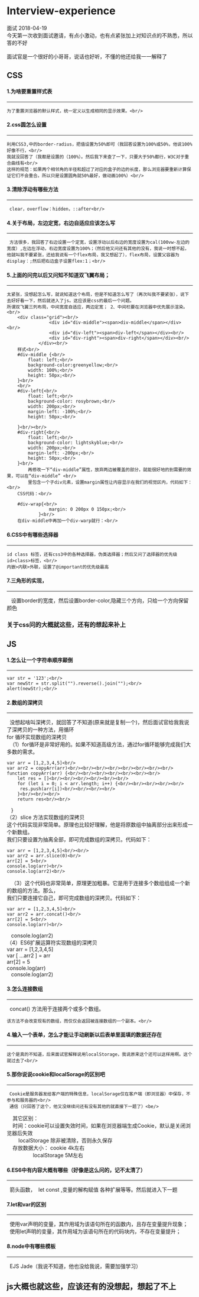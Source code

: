 # Interview-experience
面试
2018-04-19<br/>
    今天第一次收到面试邀请，有点小激动，也有点紧张加上对知识点的不熟悉，所以答的不好<br/><br/>
    面试官是一个很好的小哥哥，说话也好听，不懂的他还给我一一解释了<br/>
## CSS<br/>
#### 1.为啥要重置样式表<br/>
--------
    为了重置浏览器的默认样式，统一定义以生成相同的显示效果。<br/>
#### 2.css圆怎么设置<br/>
--------
    利用CSS3,中的border-radius，把值设置为50%即可（我回答设置为100%或50%，他说100%好像不行，<br/>
    我就没回答了（我都是设置的（100%）。然后我下来查了一下，只要大于50%都行，W3C对于重合曲线有<br/>
    这样的规范：如果两个相邻角的半径和超过了对应的盒子的边的长度，那么浏览器要重新计算保证它们不会重合。所以只是设置圆角就50%最好，做动画100%）<br/>
#### 3.清除浮动有哪些方法<br/>
--------
     clear，overflow：hidden，::after<br/>
#### 4.关于布局，左边定宽，右边自适应应该怎么写<br/>
--------
     方法很多，我回答了右边设置一个定宽，设置浮动以后右边的宽度设置为cal(100vw-左边的宽度）,左边左浮动，右边宽度设置为100%；（然后他又问还有其他的没有，我说一时想不起，他就叫我不要紧张，还给我说有一个flex布局，我又想起了），flex布局，设置父容器为display：;然后把右边盒子设置flex:1；<br/>
#### 5.上面的问完以后又问知不知道双飞翼布局；<br/>
--------
    太紧张，没想起怎么写，就说知道这个布局，但是不知道怎么写了（再次叫我不要紧张），说下去好好看一下，然后就进入了js。这应该是css的最后一个问题。
    所谓双飞翼三列布局，中间宽度自适应，两边定宽； 2、中间栏要在浏览器中优先展示渲染。<br/>
        <div class="grid"><br/>
                    <div id="div-middle"><span>div-middle</span></div><br/>
                    <div id="div-left"><span>div-left</span></div><br/>
                    <div id="div-right"><span>div-right</span></div><br/>
                </div><br/>
        样式<br/>
        #div-middle {<br/>
            float: left;<br/>
            background-color:greenyellow;<br/>
            width: 100%;<br/>
            height: 50px;<br/>
        }<br/>
        <br/>
        #div-left{<br/>
            float: left;<br/>
            background-color: rosybrown;<br/>
            width: 200px;<br/>
            margin-left: -100%;<br/>
            height: 50px;<br/>

        }<br/><br/>
        #div-right{<br/>
            float: left;<br/>
            background-color: lightskyblue;<br/>
            width: 200px;<br/>
            margin-left: -200px;<br/>
            height: 50px;<br/>
        }<br/>
            再修改一下“div-middle”属性，放弃两边被覆盖的部分，就能很好地的到需要的效果，可以在“div-middle” <br/>
            里包含一个子div元素，设置margin属性让内容显示在我们的视觉区内，代码如下： <br/>
        CSS代码：<br/>

        #div-wrap{<br/>
                    margin: 0 200px 0 150px;<br/>
                }<br/>
        在div-middle中再加一个div-warp就行：<br/>
#### 6.CSS中有哪些选择器
----
    id class 标签，还有css3中的各种选择器，伪类选择器；然后又问了选择器的优先级id>class>标签，<br/>
    内嵌>内联>外联，设置了@important的优先级最高
#### 7.三角形的实现，
---
    设置border的宽度，然后设置border-color,隐藏三个方向，只给一个方向保留颜色
 
### 关于css问的大概就这些，还有的想起来补上


## JS<br/>
#### 1.怎么让一个字符串顺序颠倒<br/>
---
    var str = '123';<br/>
    var newStr = str.split("").reverse().join("");<br/>
    alert(newStr);<br/>
#### 2.数组的深拷贝<br/>
---
    没想起啥叫深拷贝，就回答了不知道(原来就是复制一个)，然后面试官给我我说了深拷贝的一种方法，用循环<br/>
    for 循环实现数组的深拷贝<br/>
    （1）for循环是非常好用的。如果不知道高级方法，通过for循环能够完成我们大多数的需求。<br/>

    var arr = [1,2,3,4,5]<br/>
    var arr2 = copyArr(arr)<br/><br/><br/><br/><br/><br/><br/><br/>
    function copyArr(arr) {<br/><br/><br/><br/><br/><br/><br/>
        let res = []<br/><br/><br/><br/><br/><br/>
        for (let i = 0; i < arr.length; i++) {<br/><br/><br/><br/><br/>
         res.push(arr[i])<br/><br/><br/><br/>
        }<br/><br/><br/>
        return res<br/><br/>
    }<br/>
    （2）slice 方法实现数组的深拷贝<br/>
    这个代码实现非常简单。原理也比较好理解，他是将原数组中抽离部分出来形成一个新数组。<br/>
    我们只要设置为抽离全部，即可完成数组的深拷贝。代码如下：<br/>

    var arr = [1,2,3,4,5]<br/><br/>
    var arr2 = arr.slice(0)<br/>
    arr[2] = 5<br/>
    console.log(arr)<br/>
    console.log(arr2)<br/>
    （3）这个代码也非常简单，原理更加粗暴。它是用于连接多个数组组成一个新的数组的方法。那么，<br/>
    我们只要连接它自己，即可完成数组的深拷贝。代码如下：<br/>

    var arr = [1,2,3,4,5]<br/>
    var arr2 = arr.concat()<br/>
    arr[2] = 5<br/>
    console.log(arr)<br/>
    console.log(arr2)<br/>
    （4）ES6扩展运算符实现数组的深拷贝<br/>
    var arr = [1,2,3,4,5]<br/>
    var [ ...arr2 ] = arr<br/>
    arr[2] = 5<br/>
    console.log(arr)<br/>
    console.log(arr2)<br/>
#### 3.怎么连接数组
----
    concat() 方法用于连接两个或多个数组。<br/>

    该方法不会改变现有的数组，而仅仅会返回被连接数组的一个副本。<br/>
#### 4.输入一个表单，怎么才能让手动刷新以后表单里面填的数据还存在
----
    这个是真的不知道，后来面试官解释说用localStorage，我说原来这个还可以这样用啊。这个就过去了<br/>
#### 5.那你说说cookie和localSorage的区别吧
----
     Cookie是服务器发给客户端的特殊信息，localSorage仅在客户端（即浏览器）中保存，不参与和服务器的<br/>
     通信（只回答了这个，他又没继续问还有没有其他的就直接下一题了）<be/>
     其它区别：<br/>
     时间：cookie可以设置失效时间，如果在浏览器端生成Cookie，默认是关闭浏览器后失效<br/>
          localStorage 除非被清除，否则永久保存<br/>
     存放数据大小： cookie 4k左右<br/>
                   localStorage 5M左右<br/>
#### 6.ES6中有内容大概有哪些（好像是这么问的，记不太清了）
----
    箭头函数，  let const ,变量的解构赋值 各种扩展等等。然后就进入下一题<br/>
#### 7.let和var的区别
---
    使用var声明的变量，其作用域为该语句所在的函数内，且存在变量提升现象；<br/>
    使用let声明的变量，其作用域为该语句所在的代码块内，不存在变量提升；<br/>
#### 8.node中有哪些模板
---
    EJS  Jade（我说不知道，他也没给我说，需要加强学习）<br/>
    
## js大概也就这些，应该还有的没想起，想起了不上
